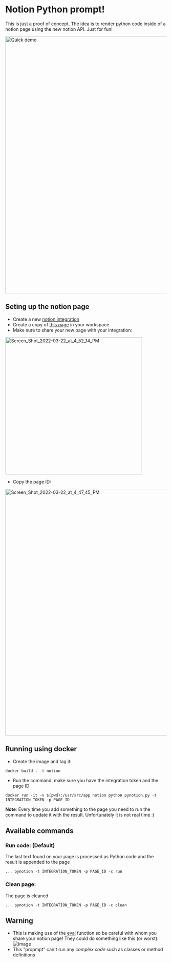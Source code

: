# Notion Python prompt! 


This is just a proof of concept. The idea is to render python code inside of a notion page using the new notion API. Just for fun!

<img width="800" alt="Quick demo" src="https://user-images.githubusercontent.com/5288503/160199145-b3ae51cf-f1a5-4601-8773-bb707012a8a7.gif">


## Seting up the notion page

- Create a new [notion integration](https://developers.notion.com/docs/getting-started#step-1-create-an-integration)
- Create a copy of [this page](https://keeeevin.notion.site/Python-Prompt-ed5eb08d626442f4ac7c9ae6d60d30ff) in your workspace
- Make sure to share your new page with your integration:
<img width="427" alt="Screen_Shot_2022-03-22_at_4_52_14_PM" src="https://user-images.githubusercontent.com/5288503/159582677-c1d4c2f5-2d07-44fe-92a1-34ef524f1d20.png">

- Copy the page ID: 
<img width="768" alt="Screen_Shot_2022-03-22_at_4_47_45_PM" src="https://user-images.githubusercontent.com/5288503/159581870-f62ffb8a-f6af-4e69-abcf-23c838b8c26f.png">


## Running using docker

 - Create the image and tag it:
```
docker build . -t notion 
```

- Run the command, make sure you have the integration token and the page ID 
```
docker run -it -v $(pwd):/usr/src/app notion python pynotion.py -t INTEGRATION_TOKEN -p PAGE_ID
```

**Note**: Every time you add something to the page you need to run the command to update it with the result. Unfortunately it is not real time :(

## Available commands

### Run code: (Default)

The last text found on your page is processed as Python code and the result is appended to the page

```
... pynotion -t INTEGRATION_TOKEN -p PAGE_ID -c run
```

### Clean page: 

The page is cleaned

```
... pynotion -t INTEGRATION_TOKEN -p PAGE_ID -c clean
```

## Warning

- This is making use of the [eval](https://nedbatchelder.com/blog/201206/eval_really_is_dangerous.html) function so be careful with whom you share your notion page! They could do something like this (or worst):
![image](https://user-images.githubusercontent.com/5288503/160207635-00ae8260-2172-4b7b-8295-9857dcdb181c.png)
- This "propmpt" can't run any _complex code_ such as classes or method definitions 
